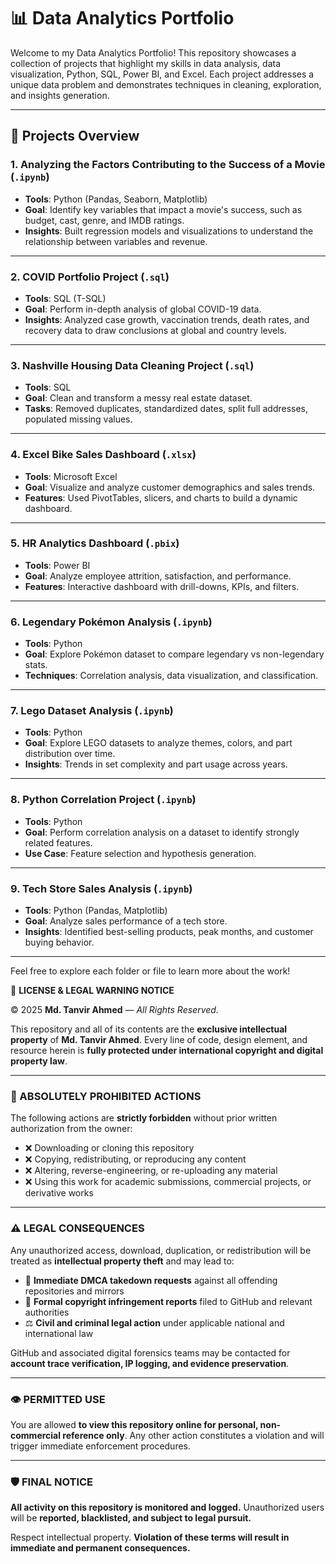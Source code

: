# 📊 Data Analytics Portfolio

Welcome to my Data Analytics Portfolio! This repository showcases a collection of projects that highlight my skills in data analysis, data visualization, Python, SQL, Power BI, and Excel. Each project addresses a unique data problem and demonstrates techniques in cleaning, exploration, and insights generation.

---

## 📁 Projects Overview

### 1. **Analyzing the Factors Contributing to the Success of a Movie** (`.ipynb`)
- **Tools**: Python (Pandas, Seaborn, Matplotlib)
- **Goal**: Identify key variables that impact a movie's success, such as budget, cast, genre, and IMDB ratings.
- **Insights**: Built regression models and visualizations to understand the relationship between variables and revenue.

---

### 2. **COVID Portfolio Project** (`.sql`)
- **Tools**: SQL (T-SQL)
- **Goal**: Perform in-depth analysis of global COVID-19 data.
- **Insights**: Analyzed case growth, vaccination trends, death rates, and recovery data to draw conclusions at global and country levels.

---

### 3. **Nashville Housing Data Cleaning Project** (`.sql`)
- **Tools**: SQL
- **Goal**: Clean and transform a messy real estate dataset.
- **Tasks**: Removed duplicates, standardized dates, split full addresses, populated missing values.

---

### 4. **Excel Bike Sales Dashboard** (`.xlsx`)
- **Tools**: Microsoft Excel
- **Goal**: Visualize and analyze customer demographics and sales trends.
- **Features**: Used PivotTables, slicers, and charts to build a dynamic dashboard.

---

### 5. **HR Analytics Dashboard** (`.pbix`)
- **Tools**: Power BI
- **Goal**: Analyze employee attrition, satisfaction, and performance.
- **Features**: Interactive dashboard with drill-downs, KPIs, and filters.

---

### 6. **Legendary Pokémon Analysis** (`.ipynb`)
- **Tools**: Python
- **Goal**: Explore Pokémon dataset to compare legendary vs non-legendary stats.
- **Techniques**: Correlation analysis, data visualization, and classification.

---

### 7. **Lego Dataset Analysis** (`.ipynb`)
- **Tools**: Python
- **Goal**: Explore LEGO datasets to analyze themes, colors, and part distribution over time.
- **Insights**: Trends in set complexity and part usage across years.

---

### 8. **Python Correlation Project** (`.ipynb`)
- **Tools**: Python
- **Goal**: Perform correlation analysis on a dataset to identify strongly related features.
- **Use Case**: Feature selection and hypothesis generation.

---

### 9. **Tech Store Sales Analysis** (`.ipynb`)
- **Tools**: Python (Pandas, Matplotlib)
- **Goal**: Analyze sales performance of a tech store.
- **Insights**: Identified best-selling products, peak months, and customer buying behavior.

---

Feel free to explore each folder or file to learn more about the work!




📄 **LICENSE & LEGAL WARNING NOTICE**

© 2025 **Md. Tanvir Ahmed** — *All Rights Reserved.*

This repository and all of its contents are the **exclusive intellectual property** of **Md. Tanvir Ahmed**.
Every line of code, design element, and resource herein is **fully protected under international copyright and digital property law**.

---

### 🚫 ABSOLUTELY PROHIBITED ACTIONS

The following actions are **strictly forbidden** without prior written authorization from the owner:

* ❌ Downloading or cloning this repository
* ❌ Copying, redistributing, or reproducing any content
* ❌ Altering, reverse-engineering, or re-uploading any material
* ❌ Using this work for academic submissions, commercial projects, or derivative works

---

### ⚠️ LEGAL CONSEQUENCES

Any unauthorized access, download, duplication, or redistribution will be treated as **intellectual property theft** and may lead to:

* 📛 **Immediate DMCA takedown requests** against all offending repositories and mirrors
* 🧾 **Formal copyright infringement reports** filed to GitHub and relevant authorities
* ⚖️ **Civil and criminal legal action** under applicable national and international law

GitHub and associated digital forensics teams may be contacted for **account trace verification, IP logging, and evidence preservation**.

---

### 👁️ PERMITTED USE

You are allowed **to view this repository online for personal, non-commercial reference only**.
Any other action constitutes a violation and will trigger immediate enforcement procedures.

---

### 🛡️ FINAL NOTICE

**All activity on this repository is monitored and logged.**
Unauthorized users will be **reported, blacklisted, and subject to legal pursuit.**

Respect intellectual property.
**Violation of these terms will result in immediate and permanent consequences.**

